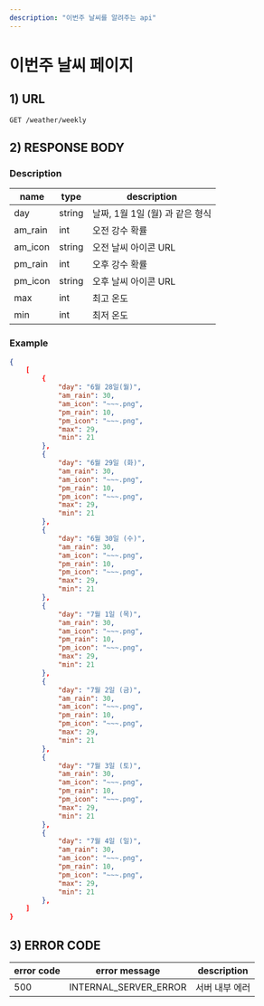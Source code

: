 ```yaml
---
description: "이번주 날씨를 알려주는 api"
---
```

# 이번주 날씨 페이지

## 1) URL

```
GET /weather/weekly
```

## 2) RESPONSE BODY

### Description

| name    | type   | description                     |
| ------- | ------ | ------------------------------- |
| day     | string | 날짜, 1월 1일 (월) 과 같은 형식 |
| am_rain | int    | 오전 강수 확률                  |
| am_icon | string | 오전 날씨 아이콘 URL            |
| pm_rain | int    | 오후 강수 확률                  |
| pm_icon | string | 오후 날씨 아이콘 URL            |
| max     | int    | 최고 온도                       |
| min     | int    | 최저 온도                       |

### Example

```json
{
	[
		{
            "day": "6월 28일(월)",
            "am_rain": 30,
            "am_icon": "~~~.png",
            "pm_rain": 10,
            "pm_icon": "~~~.png",
            "max": 29,
            "min": 21
        },
		{
            "day": "6월 29일 (화)",
            "am_rain": 30,
            "am_icon": "~~~.png",
            "pm_rain": 10,
            "pm_icon": "~~~.png",
            "max": 29,
            "min": 21
        },
        {
            "day": "6월 30일 (수)",
            "am_rain": 30,
            "am_icon": "~~~.png",
            "pm_rain": 10,
            "pm_icon": "~~~.png",
            "max": 29,
            "min": 21
        },
        {
            "day": "7월 1일 (목)",
            "am_rain": 30,
            "am_icon": "~~~.png",
            "pm_rain": 10,
            "pm_icon": "~~~.png",
            "max": 29,
            "min": 21
        },
        {
            "day": "7월 2일 (금)",
            "am_rain": 30,
            "am_icon": "~~~.png",
            "pm_rain": 10,
            "pm_icon": "~~~.png",
            "max": 29,
            "min": 21
        },
        {
            "day": "7월 3일 (토)",
            "am_rain": 30,
            "am_icon": "~~~.png",
            "pm_rain": 10,
            "pm_icon": "~~~.png",
            "max": 29,
            "min": 21
        },
    	{
            "day": "7월 4일 (일)",
            "am_rain": 30,
            "am_icon": "~~~.png",
            "pm_rain": 10,
            "pm_icon": "~~~.png",
            "max": 29,
            "min": 21
        },
    ]
}
```

## 3) ERROR CODE

| error code | error message         | description    |
| ---------- | --------------------- | -------------- |
| 500        | INTERNAL_SERVER_ERROR | 서버 내부 에러 |

